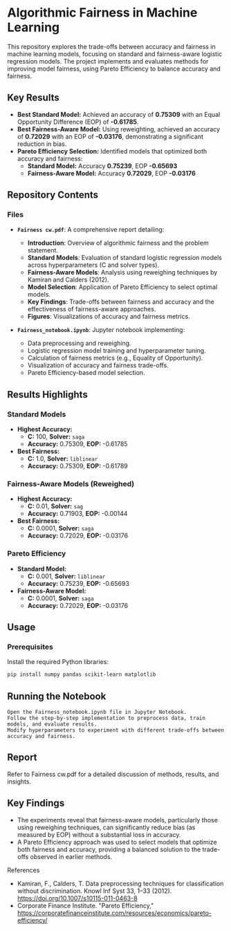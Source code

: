 # Algorithmic Fairness in Machine Learning

This repository explores the trade-offs between accuracy and fairness in machine learning models, focusing on standard and fairness-aware logistic regression models. The project implements and evaluates methods for improving model fairness, using Pareto Efficiency to balance accuracy and fairness.

## Key Results

- **Best Standard Model:** Achieved an accuracy of **0.75309** with an Equal Opportunity Difference (EOP) of **-0.61785**.
- **Best Fairness-Aware Model:** Using reweighting, achieved an accuracy of **0.72029** with an EOP of **-0.03176**, demonstrating a significant reduction in bias.
- **Pareto Efficiency Selection:** Identified models that optimized both accuracy and fairness:
  - **Standard Model:** Accuracy **0.75239**, EOP **-0.65693**
  - **Fairness-Aware Model:** Accuracy **0.72029**, EOP **-0.03176**

## Repository Contents

### Files

- **`Fairness cw.pdf`**: A comprehensive report detailing:
  - **Introduction**: Overview of algorithmic fairness and the problem statement.
  - **Standard Models**: Evaluation of standard logistic regression models across hyperparameters (C and solver types).
  - **Fairness-Aware Models**: Analysis using reweighing techniques by Kamiran and Calders (2012).
  - **Model Selection**: Application of Pareto Efficiency to select optimal models.
  - **Key Findings**: Trade-offs between fairness and accuracy and the effectiveness of fairness-aware approaches.
  - **Figures**: Visualizations of accuracy and fairness metrics.

- **`Fairness_notebook.ipynb`**: Jupyter notebook implementing:
  - Data preprocessing and reweighing.
  - Logistic regression model training and hyperparameter tuning.
  - Calculation of fairness metrics (e.g., Equality of Opportunity).
  - Visualization of accuracy and fairness trade-offs.
  - Pareto Efficiency-based model selection.

## Results Highlights

### Standard Models

- **Highest Accuracy:**  
  - **C:** 100, **Solver:** `saga`  
  - **Accuracy:** 0.75309, **EOP:** -0.61785  
- **Best Fairness:**  
  - **C:** 1.0, **Solver:** `liblinear`  
  - **Accuracy:** 0.75309, **EOP:** -0.61789  

### Fairness-Aware Models (Reweighed)

- **Highest Accuracy:**  
  - **C:** 0.01, **Solver:** `sag`  
  - **Accuracy:** 0.71903, **EOP:** -0.00144  
- **Best Fairness:**  
  - **C:** 0.0001, **Solver:** `saga`  
  - **Accuracy:** 0.72029, **EOP:** -0.03176  

### Pareto Efficiency

- **Standard Model:**  
  - **C:** 0.001, **Solver:** `liblinear`  
  - **Accuracy:** 0.75239, **EOP:** -0.65693  
- **Fairness-Aware Model:**  
  - **C:** 0.0001, **Solver:** `saga`  
  - **Accuracy:** 0.72029, **EOP:** -0.03176  

## Usage

### Prerequisites

Install the required Python libraries:

```bash
pip install numpy pandas scikit-learn matplotlib
```
## Running the Notebook

    Open the Fairness_notebook.ipynb file in Jupyter Notebook.
    Follow the step-by-step implementation to preprocess data, train models, and evaluate results.
    Modify hyperparameters to experiment with different trade-offs between accuracy and fairness.

## Report

Refer to Fairness cw.pdf for a detailed discussion of methods, results, and insights.

## Key Findings
  - The experiments reveal that fairness-aware models, particularly those using reweighing techniques, can significantly reduce bias (as measured by EOP) without a substantial loss in accuracy.
  - A Pareto Efficiency approach was used to select models that optimize both fairness and accuracy, providing a balanced solution to the trade-offs observed in earlier methods.

References

  - Kamiran, F., Calders, T. Data preprocessing techniques for classification without discrimination. Knowl Inf Syst 33, 1–33 (2012). https://doi.org/10.1007/s10115-011-0463-8
  - Corporate Finance Institute. "Pareto Efficiency," https://corporatefinanceinstitute.com/resources/economics/pareto-efficiency/
